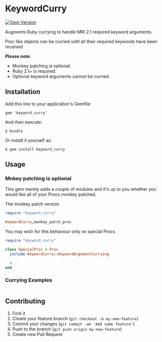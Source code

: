 # KeywordCurry

[![Gem Version](https://badge.fury.io/rb/keyword_curry.png)](http://badge.fury.io/rb/keyword_curry)

Augments Ruby currying to handle MRI 2.1 required keyword arguments.

Proc like objects can be curried until all their required keywords have been received

**Please note**:
* Monkey patching is optional.
* Ruby 2.1+ is required.
* Optional keyword arguments cannot be curried.

## Installation

Add this line to your application's Gemfile:

    gem 'keyword_curry'

And then execute:

    $ bundle

Or install it yourself as:

    $ gem install keyword_curry

## Usage

### Mnkey patching is optional

This gem merely adds a couple of modules and it's up to you whether you would
like all of your Procs monkey patched.

The monkey patch version
```ruby
require "keyword_curry"

KeywordCurry,monkey_patch_proc
```

You may wish for this behaviour only on special Procs
```ruby
require "keyword_curry"

class SpecialProc < Proc
  include KeywordCurry::KeywordArgumentCurrying

  # ...
end
```

### Currying Examples

```ruby
```

## Contributing

1. Fork it
2. Create your feature branch (`git checkout -b my-new-feature`)
3. Commit your changes (`git commit -am 'Add some feature'`)
4. Push to the branch (`git push origin my-new-feature`)
5. Create new Pull Request
